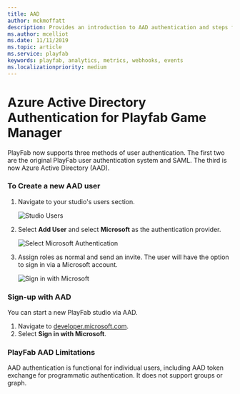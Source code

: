 ```yaml
---
title: AAD
author: mckmoffatt
description: Provides an introduction to AAD authentication and steps for how to create a user with this auth method
ms.author: mcelliot
ms.date: 11/11/2019
ms.topic: article
ms.service: playfab
keywords: playfab, analytics, metrics, webhooks, events
ms.localizationpriority: medium
---
```


# Azure Active Directory Authentication for Playfab Game Manager

PlayFab now supports three methods of user authentication. The first two are the original PlayFab user authentication system and SAML. The third is now Azure Active Directory (AAD).

### To Create a new AAD user

1. Navigate to your studio's users section.

    ![Studio Users](media/AADDoc1.png)

2. Select **Add User** and select **Microsoft** as the authentication provider.

    ![Select Microsoft Authentication](media/AADDoc2.png)

3. Assign roles as normal and send an invite. The user will have the option to sign in via a Microsoft account.

    ![Sign in with Microsoft](media/AADDoc3.png )

### Sign-up with AAD

You can start a new PlayFab studio via AAD.

1. Navigate to [developer.microsoft.com](https://developer.playfab.com/en-US/sign-up).
2. Select **Sign in with Microsoft**.

### PlayFab AAD Limitations

AAD authentication is functional for individual users, including AAD token exchange for programmatic authentication. It does not support groups or graph.
